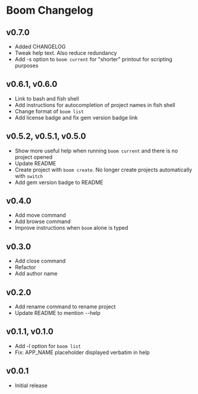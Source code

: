 Boom Changelog
===

v0.7.0
---
* Added CHANGELOG
* Tweak help text. Also reduce redundancy
* Add -s option to `boom current` for "shorter" printout for scripting purposes

v0.6.1, v0.6.0
---
* Link to bash and fish shell
* Add instructions for autocompletion of project names in fish shell
* Change format of `boom list`
* Add license badge and fix gem version badge link
    
v0.5.2, v0.5.1, v0.5.0
---
* Show more useful help when running `boom current` and there is no project opened
* Update README
* Create project with `boom create`. No longer create projects automatically with `switch`
* Add gem version badge to README

v0.4.0
---
* Add move command
* Add browse command
* Improve instructions when `boom` alone is typed

v0.3.0
---
* Add close command
* Refactor
* Add author name

v0.2.0
---
* Add rename command to rename project
* Update README to mention --help

v0.1.1, v0.1.0 
---
* Add -l option for `boom list`
* Fix: APP_NAME placeholder displayed verbatim in help

v0.0.1
---
* Initial release

